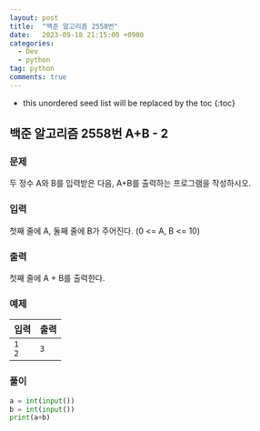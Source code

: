 ```yaml
---
layout: post
title:  "백준 알고리즘 2558번"
date:   2023-09-18 21:15:00 +0900
categories: 
  - Dev
  - python
tag: python
comments: true
---
```


* this unordered seed list will be replaced by the toc
{:toc}

## 백준 알고리즘 2558번 A+B - 2

### 문제

두 정수 A와 B를 입력받은 다음, A+B를 출력하는 프로그램을 작성하시오.

### 입력

첫째 줄에 A, 둘째 줄에 B가 주어진다. (0 <= A, B <= 10)

### 출력

첫째 줄에 A + B를 출력한다.

### 예제

| 입력 | 출력 |
| --- | --- |
| `1` <br/> `2` | `3` |

### 풀이

```py
a = int(input())
b = int(input())
print(a+b)
```